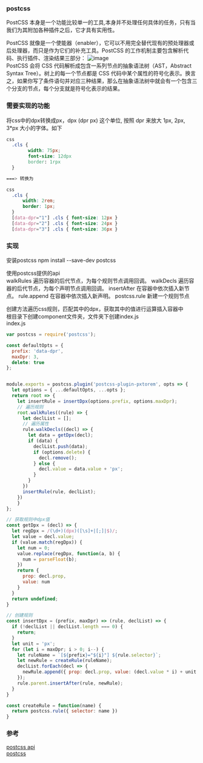 ### postcss
PostCSS 本身是一个功能比较单一的工具,本身并不处理任何具体的任务，只有当我们为其附加各种插件之后，它才具有实用性。

PostCSS 就像是一个使能器（enabler），它可以不用完全替代现有的预处理器或后处理器，而只是作为它们的补充工具。PostCSS 的工作机制主要包含解析代码、执行插件、渲染结果三部分：
![image](http://www.w3cplus.com/sites/default/files/blogs/2017/1707/figure-18.png)  
PostCSS 会将 CSS 代码解析成包含一系列节点的抽象语法树（AST，Abstract Syntax Tree）。树上的每一个节点都是 CSS 代码中某个属性的符号化表示。换言之，如果你写了条件语句并对应三种结果，那么在抽象语法树中就会有一个包含三个分支的节点，每个分支就是符号化表示的结果。

### 需要实现的功能
将css中的dpx转换成px，dpx (dpr px) 这个单位, 按照 dpr 来放大 1px, 2px, 3*px 大小的字体。如下
```css
css
  .cls {
        width: 75px;
        font-size: 12dpx
        border: 1rpx
  }

===> 转换为

css
  .cls {
      width: 2rem;
      border: 1px;
  }
  [data-dpr="1"] .cls { font-size: 12px }
  [data-dpr="2"] .cls { font-size: 24px }
  [data-dpr="3"] .cls { font-size: 36px }
```
### 实现
安装postcss       npm install --save-dev postcss  

使用postcss提供的api  
walkRules 遍历容器的后代节点，为每个规则节点调用回调。
walkDecls 遍历容器的后代节点，为每个声明节点调用回调。
insertAfter 在容器中依次插入新节点。
rule.append 在容器中依次插入新声明。
postcss.rule 新建一个规则节点

创建方法遍历css规则，匹配其中的dpx，获取其中的值进行运算插入容器中  
根目录下创建component文件夹，文件夹下创建index.js  
index.js
```javascript
var postcss = require('postcss');

const defaultOpts = {
  prefix: 'data-dpr',
  maxDpr: 3,
  delete: true
};


module.exports = postcss.plugin('postcss-plugin-pxtorem', opts => {
  let options = { ...defaultOpts, ...opts };
  return root => {
    let insertRule = insertDpx(options.prefix, options.maxDpr);
    // 遍历规则
    root.walkRules((rule) => {
      let declList = [];
      // 遍历属性
      rule.walkDecls((decl) => {
        let data = getDpx(decl);
        if (data) {
          declList.push(data);
          if (options.delete) {
            decl.remove();
          } else {
            decl.value = data.value + 'px';
          }
        }
      })
      insertRule(rule, declList);
    })
    }
};

// 获取规则中dpx值
const getDpx = (decl) => {
  let regDpx = /(\d+)(dpx)([\s]+|[;]|$)/;
  let value = decl.value;
  if (value.match(regDpx)) {
    let num = 0;
    value.replace(regDpx, function(a, b) {
      num = parseFloat(b);
    })
    return {
      prop: decl.prop,
      value: num
    }
  }
  return undefined;
}

// 创建规则
const insertDpx = (prefix, maxDpr) => (rule, declList) => {
  if (!declList || declList.length === 0) {
    return;
  }
  let unit = 'px';
  for (let i = maxDpr; i > 0; i--) {
    let ruleName = `[${prefix}="${i}"] ${rule.selector}`;
    let newRule = createRule(ruleName);
    declList.forEach(decl => {
      newRule.append({ prop: decl.prop, value: (decl.value * i) + unit });
    });
    rule.parent.insertAfter(rule, newRule);
  }
}

const createRule = function(name) {
  return postcss.rule({ selector: name })
}

```

### 参考  
[postcss api](http://api.postcss.org/postcss.html)  
[postcss](http://www.w3cplus.com/preprocessor/postcss-book.html)